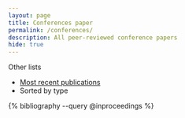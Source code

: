 ```yaml
---
layout: page
title: Conferences paper
permalink: /conferences/
description: All peer-reviewed conference papers
hide: true
---
```


Other lists

  - [Most recent publications](/publications)
  - Sorted by type


{% bibliography --query @inproceedings %}
